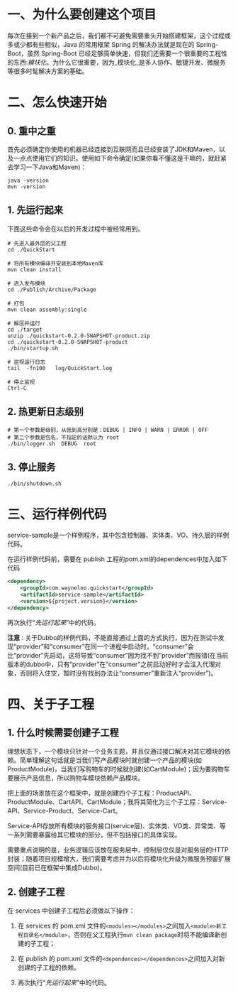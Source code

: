 
# 一、为什么要创建这个项目

每次在接到一个新产品之后，我们都不可避免需要重头开始搭建框架，这个过程或多或少都有些相似，Java 的常用框架 Spring 的解决办法就是现在的 Spring-Boot，虽然 Spring-Boot 已经足够简单快速，但我们还需要一个很重要的工程性的东西:_模块化_。为什么它很重要，因为_模块化_是多人协作、敏捷开发、微服务等很多时髦解决方案的基础。


# 二、怎么快速开始


## 0. 重中之重

首先必须确定你使用的机器已经连接到互联网而且已经安装了JDK和Maven，以及一点点使用它们的知识。使用如下命令确定(如果你看不懂这是干嘛的，就赶紧去学习一下Java和Maven)：

```shell
java -version
mvn -version
```

## 1. 先运行起来

下面这些命令会在以后的开发过程中被经常用到。

```shell
# 先进入最外层的父工程
cd ./QuickStart

# 将所有模块编译并安装到本地Maven库
mvn clean install

# 进入发布模块
cd ./Publish/Archive/Package

# 打包
mvn clean assembly:single

# 解压并运行
cd ./target
unzip ./quickstart-0.2.0-SNAPSHOT-product.zip
cd ./quickstart-0.2.0-SNAPSHOT-product
./bin/startup.sh

# 监视运行日志
tail  -fn100   log/QuickStart.log

# 停止监视
Ctrl-C
```


## 2. 热更新日志级别

```shell
# 第一个参数是级别，从低到高分别是：DEBUG | INFO | WARN | ERROR | OFF
# 第二个参数是包名，不指定的话默认为 root
./bin/logger.sh  DEBUG  root
```

## 3. 停止服务

```shell
./bin/shutdown.sh
```


# 三、运行样例代码

service-sample是一个样例程序，其中包含控制器、实体类、VO、持久层的样例代码。

在运行样例代码前，需要在 publish 工程的pom.xml的dependences中加入如下代码

```xml
<dependency>
	<groupId>com.wayneleo.quickstart</groupId>
	<artifactId>service-sample</artifactId>
	<version>${project.version}</version>
</dependency>
```

再次执行“_先运行起来_”中的代码。

__注意__ : 关于Dubbo的样例代码，不能直接通过上面的方式执行，因为在测试中发现“provider”和“consumer”在同一个进程中启动时，“consumer”会比“provider”先启动，这将导致“consumer”因为找不到“provider”而报错(在当前版本的dubbo中，只有“provider”在“consumer”之前启动好时才会注入代理对象，否则将入住空，暂时没有找到办法让“consumer”重新注入“provider”)。


# 四、关于子工程


## 1. 什么时候需要创建子工程

理想状态下，一个模块只针对一个业务主题，并且仅通过接口解决对其它模块的依赖。简单理解这句话就是当我们写产品模块时就创建一个产品的模块(如ProductModule)，当我们写购物车的时候就创建(如CartModule)；因为要购物车要展示产品信息，所以购物车模块依赖产品模块。

把上面的场景放在这个框架中，就是创建四个子工程：ProductAPI、ProductModule、CartAPI、CartModule；我将其简化为三个子工程：Service-API、Service-Product、Service-Cart。

Service-API存放所有模块的服务接口(service层)、实体类、VO类、异常类、等一系列需要暴露给其它模块的部分，但不包括接口的具体实现。

需要重点说明的是，业务逻辑应该放在服务层中，控制层仅仅是对服务层的HTTP封装；随着项目规模增大，我们需要考虑并为以后将模块化升级为微服务预留扩展空间(目前已在框架中集成Dubbo)。


## 2. 创建子工程

在 services 中创建子工程后必须做以下操作：

1. 在 services 的 pom.xml 文件的`<modules></modules>`之间加入`<module>新工程目录名</module>`，否则在父工程执行`mvn clean package`时将不能编译新创建的子工程；

2. 在 publish 的 pom.xml 文件的`<dependences></dependences>`之间加入对新创建的子工程的依赖。

3. 再次执行“_先运行起来_”中的代码。


